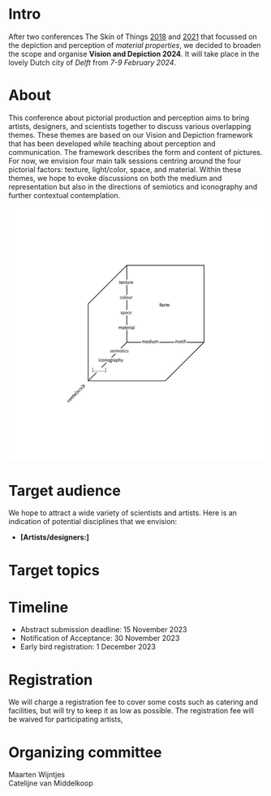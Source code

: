 # Intro
After two conferences The Skin of Things [2018](https://theskinofthings.github.io) and [2021](https://theskinofthings2021.github.io) that focussed on the depiction and perception of *material properties*, we decided to broaden the scope and organise **Vision and Depiction 2024**. It will take place in the lovely Dutch city of *Delft* from *7-9 February 2024*.

# About
This conference about pictorial production and perception aims to bring artists, designers, and scientists together to discuss various overlapping themes. These themes are based on our Vision and Depiction framework that has been developed while teaching about perception and communication. The framework describes the form and content of pictures. For now, we envision four main talk sessions centring around the four pictorial factors: texture, light/color, space, and material. Within these themes, we hope to evoke discussions on both the medium and representation but also in the directions of semiotics and iconography and further contextual contemplation.

![V+D Framework](images/formcontent.png)

# Target audience
We hope to attract a wide variety of scientists and artists. Here is an indication of potential disciplines that we envision:
- **[Artists/designers:]** 

# Target topics



# Timeline
- Abstract submission deadline: 15 November 2023
- Notification of Acceptance: 30 November 2023
- Early bird registration: 1 December 2023

# Registration

We will charge a registration fee to cover some costs such as catering and facilities, but will try to keep it as low as possible. The registration fee will be waived for participating artists,


# Organizing committee
Maarten Wijntjes<br>
Catelijne van Middelkoop<br>
